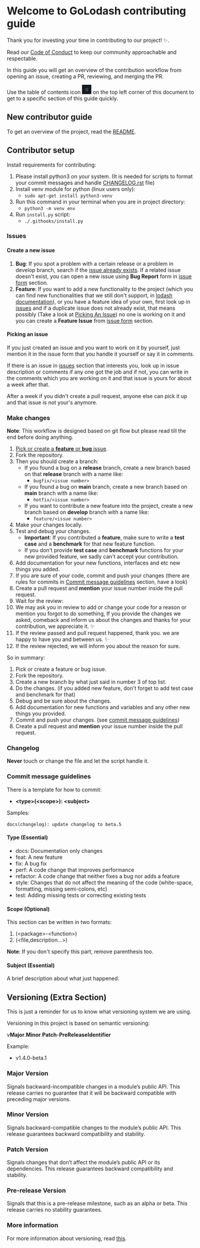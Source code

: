 # Welcome to GoLodash contributing guide

Thank you for investing your time in contributing to our project! :sparkles:. 

Read our [Code of Conduct](/CODE_OF_CONDUCT.md) to keep our community approachable and respectable.

In this guide you will get an overview of the contribution workflow from opening an issue, creating a PR, reviewing, and merging the PR.

Use the table of contents icon <img src="./images/table-of-contents.png" width="25" height="25" /> on the top left corner of this document to get to a specific section of this guide quickly.

## New contributor guide

To get an overview of the project, read the [README](/README.md).

## Contributor setup

Install requirements for contributing:
1. Please install python3 on your system. (It is needed for scripts to format your commit messages and handle [CHANGELOG.rst](/CHANGELOG.rst) file)
2. Install venv module for python (linux users only):
   - `sudo apt-get install python3-venv`
3. Run this command in your terminal when you are in project directory:
   - `python3 -m venv env`
4. Run `install.py` script:
   - `./.githooks/install.py`

### Issues

#### Create a new issue

1. **Bug**: If you spot a problem with a certain release or a problem in develop branch, search if the [issue already exists](https://github.com/golodash/godash/issues). If a related issue doesn't exist, you can open a new issue using **Bug Report** form in [issue form](https://github.com/golodash/godash/issues/new/choose) section.
2. **Feature**: If you want to add a new functionality to the project (which you can find new functionalities that we still don't support, in [lodash documentation](https://lodash.com/docs/latest)), or you have a feature idea of your own, first look up in [issues](https://github.com/golodash/godash/issues) and if a duplicate issue does not already exist, that means possibly (Take a look at [Picking An Issue](#picking-an-issue)) no one is working on it and you can create a **Feature Issue** from [issue form](https://github.com/golodash/godash/issues/new/choose) section.

#### Picking an issue

If you just created an issue and you want to work on it by yourself, just mention it in the issue form that you handle it yourself or say it in comments.

If there is an issue in [issues](https://github.com/golodash/godash/issues) section that interests you, look up in issue description or comments if any one got the job and if not, you can write in the comments which you are working on it and that issue is yours for about a week after that.

After a week if you didn't create a pull request, anyone else can pick it up and that issue is not your's anymore.

### Make changes

**Note**: This workflow is designed based on git flow but please read till the end before doing anything.
1. [Pick or create a **feature** or **bug** issue](#issues).
2. Fork the repository.
3. Then you should create a branch:
   - If you found a bug on a **release** branch, create a new branch based on that **release** branch with a name like:
     - `bugfix/<issue number>`
   - If you found a bug on **main** branch, create a new branch based on **main** branch with a name like:
     - `hotfix/<issue number>`
   - If you want to contribute a new feature into the project, create a new branch based on **develop** branch with a name like:
     - `feature/<issue number>`
4. Make your changes locally.
5. Test and debug your changes.
   - **Important**: If you contributed a **feature**, make sure to write a **test case** and a **benchmark** for that new feature function.
   - If you don't provide **test case** and **benchmark** functions for your new provided feature, we sadly can't accept your contribution.
6. Add documentation for your new functions, interfaces and etc new things you added.
7.  If you are sure of your code, commit and push your changes (there are rules for commits in [Commit message guidelines](#commit-message-guidelines) section, have a look)
8.  Create a pull request and **mention** your issue number inside the pull request.
9.  Wait for the review:
   1.  We may ask you in review to add or change your code for a reason or mention you forgot to do something, If you provide the changes we asked, comeback and inform us about the changes and thanks for your contribution, we appreciate it. ✨
   2.  If the review passed and pull request happened, thank you. we are happy to have you and between us. ✨
   3.  If the review rejected, we will inform you about the reason for sure.

So in summary:
1. Pick or create a feature or bug issue.
2. Fork the repository.
3. Create a new branch by what just said in number 3 of top list.
4. Do the changes. (if you added new feature, don't forget to add test case and benchmark for that)
5. Debug and be sure about the changes.
6. Add documentation for new functions and variables and any other new things you provided.
7. Commit and push your changes. (see [commit message guidelines](#commit-message-guidelines))
8. Create a pull request and **mention** your issue number inside the pull request.

### Changelog

**Never** touch or change the file and let the script handle it.

### Commit message guidelines

There is a template for how to commit:

- **\<type>(\<scope>): \<subject>**

Samples:

```
docs(changelog): update changelog to beta.5
```

#### Type (Essential)

* docs: Documentation only changes
* feat: A new feature
* fix: A bug fix
* perf: A code change that improves performance
* refactor: A code change that neither fixes a bug nor adds a feature
* style: Changes that do not affect the meaning of the code (white-space, formatting, missing semi-colons, etc)
* test: Adding missing tests or correcting existing tests

#### Scope (Optional)

This section can be written in two formats:
1. (\<package>-\<function>)
2. (\<file,description...>)

**Note**: If you don't specify this part, remove parenthesis too.

#### Subject (Essential)

A brief description about what just happened.

## Versioning (Extra Section)

This is just a reminder for us to know what versioning system we are using.

Versioning in this project is based on semantic versioning:

v**Major**.**Minor**.**Patch**-**PreReleaseIdentifier**

Example:
- v1.4.0-beta.1

### Major Version

Signals backward-incompatible changes in a module’s public API. This release carries no guarantee that it will be backward compatible with preceding major versions.

### Minor Version

Signals backward-compatible changes to the module’s public API. This release guarantees backward compatibility and stability.

### Patch Version

Signals changes that don’t affect the module’s public API or its dependencies. This release guarantees backward compatibility and stability.

### Pre-release Version

Signals that this is a pre-release milestone, such as an alpha or beta. This release carries no stability guarantees.

### More information

For more information about versioning, read [this](https://go.dev/doc/modules/version-numbers).